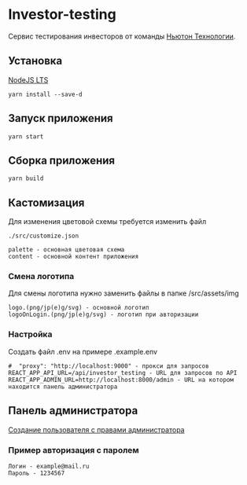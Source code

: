 # Investor-testing

Сервис тестирования инвесторов от команды [Ньютон Технологии](https://nwtn.io/).


## Установка

[NodeJS LTS](https://nodejs.org/)

```
yarn install --save-d
```

## Запуск приложения

```
yarn start
```


## Сборка приложения
```
yarn build
```

## Кастомизация

Для изменения цветовой схемы требуется изменить файл

```
./src/customize.json

palette - основная цветовая схема
content - основной контент приложения
```

### Смена логотипа

Для смены логотипа нужно заменить файлы в папке /src/assets/img

```
logo.(png/jp(e)g/svg) - основной логотип
logoOnLogin.(png/jp(e)g/svg) - логотип при авторизации
```

### Настройка

Создать файл .env на примере .example.env

```
#  "proxy": "http://localhost:9000" - прокси для запросов
REACT_APP_API_URL=/api/investor_testing - URL для запросов по API
REACT_APP_ADMIN_URL=http://localhost:8000/admin - URL на котором находится панель администратора
```

## Панель администратора

[Создание пользователя с правами администратора](https://github.com/newton-technology/investor-testing/tree/master/backend/investor_testing#%D0%B4%D0%BE%D0%B1%D0%B0%D0%B2%D0%BB%D0%B5%D0%BD%D0%B8%D0%B5-%D1%83%D1%87%D0%B5%D1%82%D0%BD%D0%BE%D0%B9-%D0%B7%D0%B0%D0%BF%D0%B8%D1%81%D0%B8-%D0%B0%D0%B4%D0%BC%D0%B8%D0%BD%D0%B8%D1%81%D1%82%D1%80%D0%B0%D1%82%D0%BE%D1%80%D0%B0)

### Пример авторизация с паролем

```
Логин - example@mail.ru
Пароль - 1234567
```
